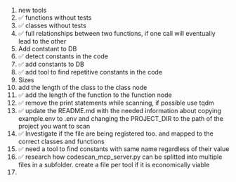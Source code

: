 1. new tools
  1. ✅ functions without tests
  2. ✅ classes without tests
  3. ✅ full relationships between two functions, if one call will eventually lead to the other
2. Add contstant to DB
  1. ✅ detect constants in the code
  2. ✅ add constants to DB
  3. ✅ add tool to find repetitive constants in the code
3. Sizes
  1. add the length of the class to the class node
  2. ✅ add the length of the function to the function node
4. ✅ remove the print statements while scanning, if possible use tqdm
5. ✅ update the README.md with the needed information about copying example.env to .env and changing the PROJECT_DIR to the path of the project you want to scan
6. ✅ Investigate if the file are being registered too. and mapped to the correct classes and functions
7. ✅ need a tool to find constants with same name regardless of their value
8. ✅ research how codescan_mcp_server.py can be splitted into multiple files in a subfolder. create a file per tool if it is economically viable
9.
